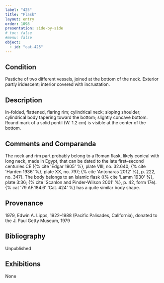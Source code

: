 ```yaml
---
label: "425"
title: "Flask"
layout: entry
order: 1098
presentation: side-by-side
# toc: false
#menu: false 
object:
  - id: "cat-425"
---
```


## Condition

Pastiche of two different vessels, joined at the bottom of the neck. Exterior partly iridescent; interior covered with incrustation.

## Description

In-folded, flattened, flaring rim; cylindrical neck; sloping shoulder; cylindrical body tapering toward the bottom; slightly concave bottom. Round mark of a solid pontil (W. 1.2 cm) is visible at the center of the bottom.

## Comments and Comparanda

The neck and rim part probably belong to a Roman flask, likely conical with long neck, made in Egypt, that can be dated to the late first–second centuries CE ({% cite 'Edgar 1905' %}, plate VIII, no. 32.640; {% cite 'Harden 1936' %}, plate XX, no. 797; {% cite 'Antonaras 2012' %}, p. 222, no. 347). The body belongs to an Islamic flask ({% cite 'Lamm 1930' %}, plate 3:36; {% cite 'Scanlon and Pinder-Wilson 2001' %}, p. 42, form 17e). {% cat '79.AF.184.6' 'Cat. 424' %} has a quite similar body shape.

## Provenance

1979, Edwin A. Lipps, 1922–1988 (Pacific Palisades, California), donated to the J. Paul Getty Museum, 1979

## Bibliography

Unpublished

## Exhibitions

None